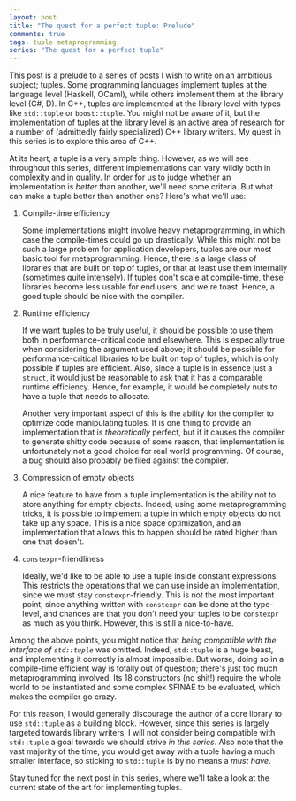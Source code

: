 ```yaml
---
layout: post
title: "The quest for a perfect tuple: Prelude"
comments: true
tags: tuple metaprogramming
series: "The quest for a perfect tuple"
---
```


This post is a prelude to a series of posts I wish to write on an ambitious
subject; tuples. Some programming languages implement tuples at the language
level (Haskell, OCaml), while others implement them at the library level
(C#, D). In C++, tuples are implemented at the library level with types like
`std::tuple` or `boost::tuple`. You might not be aware of it, but the
implementation of tuples at the library level is an active area of research
for a number of (admittedly fairly specialized) C++ library writers. My quest
in this series is to explore this area of C++.

<!-- {% include series.html %} -->

At its heart, a tuple is a very simple thing. However, as we will see throughout
this series, different implementations can vary wildly both in complexity and
in quality. In order for us to judge whether an implementation is _better_ than
another, we'll need some criteria. But what can make a tuple better than another
one? Here's what we'll use:

1. Compile-time efficiency

   Some implementations might involve heavy metaprogramming, in which case the
   compile-times could go up drastically. While this might not be such a large
   problem for application developers, tuples are our most basic tool for
   metaprogramming. Hence, there is a large class of libraries that are built
   on top of tuples, or that at least use them internally (sometimes quite
   intensely). If tuples don't scale at compile-time, these libraries become
   less usable for end users, and we're toast. Hence, a good tuple should be
   nice with the compiler.

2. Runtime efficiency

    If we want tuples to be truly useful, it should be possible to use them
    both in performance-critical code and elsewhere. This is especially true
    when considering the argument used above; it should be possible for
    performance-critical libraries to be built on top of tuples, which is
    only possible if tuples are efficient. Also, since a tuple is in essence
    just a `struct`, it would just be reasonable to ask that it has a
    comparable runtime efficiency. Hence, for example, it would be
    completely nuts to have a tuple that needs to allocate.

    Another very important aspect of this is the ability for the compiler to
    optimize code manipulating tuples. It is one thing to provide an implementation
    that is _theoretically_ perfect, but if it causes the compiler to generate
    shitty code because of some reason, that implementation is unfortunately
    not a good choice for real world programming. Of course, a bug should also
    probably be filed against the compiler.

3. Compression of empty objects

    A nice feature to have from a tuple implementation is the ability not to
    store anything for empty objects. Indeed, using some metaprogramming tricks,
    it is possible to implement a tuple in which empty objects do not take up
    any space. This is a nice space optimization, and an implementation that
    allows this to happen should be rated higher than one that doesn't.

4. `constexpr`-friendliness

    Ideally, we'd like to be able to use a tuple inside constant expressions.
    This restricts the operations that we can use inside an implementation,
    since we must stay `constexpr`-friendly. This is not the most important
    point, since anything written with `constexpr` can be done at the type-
    level, and chances are that you don't need your tuples to be `constexpr`
    as much as you think. However, this is still a nice-to-have.

Among the above points, you might notice that _being compatible with the
interface of `std::tuple`_ was omitted. Indeed, `std::tuple` is a huge beast,
and implementing it correctly is almost impossible. But worse, doing so in a
compile-time efficient way is totally out of question; there's just too
much metaprogramming involved. Its 18 constructors (no shit!) require the
whole world to be instantiated and some complex SFINAE to be evaluated, which
makes the compiler go crazy.

For this reason, I would generally discourage the author of a core library to
use `std::tuple` as a building block. However, since this series is largely
targeted towards library writers, I will not consider being compatible with
`std::tuple` a goal towards we should strive _in this series_. Also note that
the vast majority of the time, you would get away with a tuple having a much
smaller interface, so sticking to `std::tuple` is by no means a _must have_.

Stay tuned for the next post in this series, where we'll take a look at the
current state of the art for implementing tuples.
